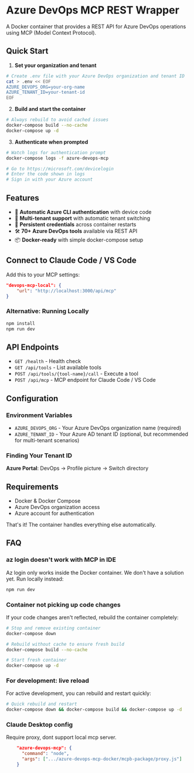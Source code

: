 # Azure DevOps MCP REST Wrapper

A Docker container that provides a REST API for Azure DevOps operations using MCP (Model Context Protocol).

## Quick Start

1. **Set your organization and tenant**

```bash
# Create .env file with your Azure DevOps organization and tenant ID
cat > .env << EOF
AZURE_DEVOPS_ORG=your-org-name
AZURE_TENANT_ID=your-tenant-id
EOF
```

2. **Build and start the container**

```bash
# Always rebuild to avoid cached issues
docker-compose build --no-cache
docker-compose up -d
```

3. **Authenticate when prompted**

```bash
# Watch logs for authentication prompt
docker-compose logs -f azure-devops-mcp

# Go to https://microsoft.com/devicelogin
# Enter the code shown in logs
# Sign in with your Azure account
```

## Features

- 🔐 **Automatic Azure CLI authentication** with device code
- 🏢 **Multi-tenant support** with automatic tenant switching
- 💾 **Persistent credentials** across container restarts
- 🛠️ **70+ Azure DevOps tools** available via REST API
- 📦 **Docker-ready** with simple docker-compose setup

## Connect to Claude Code / VS Code

Add this to your MCP settings:

```json
"devops-mcp-local": {
    "url": "http://localhost:3000/api/mcp"
}
```

### Alternative: Running Locally

```bash
npm install
npm run dev
```

## API Endpoints

- `GET /health` - Health check
- `GET /api/tools` - List available tools
- `POST /api/tools/{tool-name}/call` - Execute a tool
- `POST /api/mcp` - MCP endpoint for Claude Code / VS Code

## Configuration

### Environment Variables

- `AZURE_DEVOPS_ORG` - Your Azure DevOps organization name (required)
- `AZURE_TENANT_ID` - Your Azure AD tenant ID (optional, but recommended for multi-tenant scenarios)

### Finding Your Tenant ID

**Azure Portal**: DevOps -> Profile picture -> Switch directory

## Requirements

- Docker & Docker Compose
- Azure DevOps organization access
- Azure account for authentication

That's it! The container handles everything else automatically.

## FAQ

### az login doesn't work with MCP in IDE

Az login only works inside the Docker container. We don't have a solution yet. Run locally instead:

```bash
npm run dev
```

### Container not picking up code changes

If your code changes aren't reflected, rebuild the container completely:

```bash
# Stop and remove existing container
docker-compose down

# Rebuild without cache to ensure fresh build
docker-compose build --no-cache

# Start fresh container
docker-compose up -d
```

### For development: live reload

For active development, you can rebuild and restart quickly:

```bash
# Quick rebuild and restart
docker-compose down && docker-compose build && docker-compose up -d
```

### Claude Desktop config

Require proxy, dont support local mcp server.

```json
    "azure-devops-mcp": {
      "command": "node",
      "args": [".../azure-devops-mcp-docker/mcpb-package/proxy.js"]
    }
```
